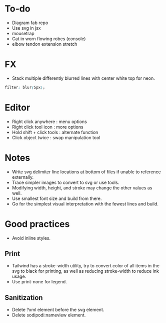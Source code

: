 # To-do
- Diagram fab repo
- Use svg in jsx
- mousetrap
- Cat in worn flowing robes (console)
- elbow tendon extension stretch

# FX
- Stack multiple differently blurred lines with center white top for neon.
``` css
filter: blur(5px);
```

# Editor

- Right click anywhere : menu options
- Right click tool icon : more options
- Hold shift + click tools : alternate function
- Click object twice : swap manipulation tool

# Notes
- Write svg delimiter line locations at bottom of files if unable to reference externally.
- Trace simpler images to convert to svg or use tools.
- Modifying width, height, and stroke may change the other values as well.
- Use smallest font size and build from there.
- Go for the simplest visual interpretation with the fewest lines and build.

# Good practices
- Avoid inline styles.

## Print
- Tailwind has a stroke-width utility, try to convert color of all items in the svg to black for printing, as well as reducing stroke-width to reduce ink usage.
- Use print-none for legend.

## Sanitization
- Delete ?xml element before the svg element.
- Delete sodipodi:nameview element.